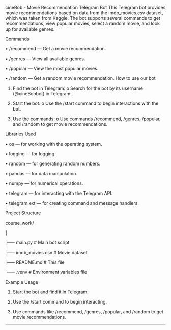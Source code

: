 cineBob - Movie Recommendation Telegram Bot
This Telegram bot provides movie recommendations based on data from the imdb_movies.csv dataset, which was taken from Kaggle. The bot supports several commands to get recommendations, view popular movies, select a random movie, and look up for available genres.

Commands

•	/recommend — Get a movie recommendation.

•	/genres — View all available genres.

•	/popular — View the most popular movies.

•	/random — Get a random movie recommendation.
How to use our bot

1.	Find the bot in Telegram:
o	Search for the bot by its username (@cineBobbot) in Telegram.

2.	Start the bot:
o	Use the /start command to begin interactions with the bot.

3.	Use the commands:
o	Use commands /recommend, /genres, /popular, and /random to get movie recommendations.

Libraries Used

•	os — for working with the operating system.

•	logging — for logging.

•	random — for generating random numbers.

•	pandas — for data manipulation.

•	numpy — for numerical operations.

•	telegram — for interacting with the Telegram API.

•	telegram.ext — for creating command and message handlers.

Project Structure

course_work/

│

├── main.py                # Main bot script

├── imdb_movies.csv       # Movie dataset

├── README.md             # This file

└── .venv                  # Environment variables file

Example Usage

1.	Start the bot and find it in Telegram.

2.	Use the /start command to begin interacting.

3.	Use commands like /recommend, /genres, /popular, and /random to get movie recommendations.
________________________________________


